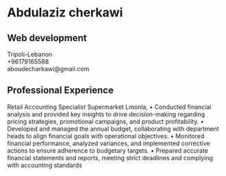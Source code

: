 <h1>Abdulaziz cherkawi</h1>
<h2>Web development</h2>
Tripoli-Lebanon <br>
+96179165588<br>
aboudecharkawi@gmail.com<br>

<h2>Professional Experience</h2>
Retail Accounting Specialist Supermarket Lmonla,
• Conducted financial analysis and provided key insights to drive decision-making regarding pricing strategies,
promotional campaigns, and product profitability.
• Developed and managed the annual budget, collaborating with department heads to align financial goals
with operational objectives.
• Monitored financial performance, analyzed variances, and implemented corrective actions to ensure adherence
to budgetary targets.
• Prepared accurate financial statements and reports, meeting strict deadlines and complying with accounting
standards